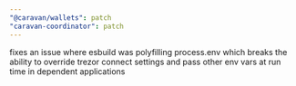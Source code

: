 ```yaml
---
"@caravan/wallets": patch
"caravan-coordinator": patch
---
```


fixes an issue where esbuild was polyfilling process.env which breaks the ability to override trezor connect settings and pass other env vars at run time in dependent applications
